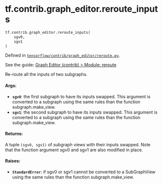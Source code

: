 <div itemscope itemtype="http://developers.google.com/ReferenceObject">
<meta itemprop="name" content="tf.contrib.graph_editor.reroute_inputs" />
<meta itemprop="path" content="Stable" />
</div>

# tf.contrib.graph_editor.reroute_inputs

``` python
tf.contrib.graph_editor.reroute_inputs(
    sgv0,
    sgv1
)
```



Defined in [`tensorflow/contrib/graph_editor/reroute.py`](https://www.tensorflow.org/code/tensorflow/contrib/graph_editor/reroute.py).

See the guide: [Graph Editor (contrib) > Module: reroute](../../../../../api_guides/python/contrib.graph_editor.md#Module_reroute)

Re-route all the inputs of two subgraphs.

#### Args:

* <b>`sgv0`</b>: the first subgraph to have its inputs swapped. This argument is
    converted to a subgraph using the same rules than the function
    subgraph.make_view.
* <b>`sgv1`</b>: the second subgraph to have its inputs swapped. This argument is
    converted to a subgraph using the same rules than the function
    subgraph.make_view.

#### Returns:

A tuple `(sgv0, sgv1)` of subgraph views with their inputs swapped.
  Note that the function argument sgv0 and sgv1 are also modified in place.

#### Raises:

* <b>`StandardError`</b>: if sgv0 or sgv1 cannot be converted to a SubGraphView using
    the same rules than the function subgraph.make_view.